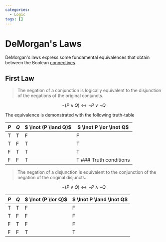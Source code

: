 ```yaml
---
categories:
  - Logic
tags: []
---
```


# DeMorgan's Laws

DeMorgan's laws express some fundamental equivalences that obtain between the
Boolean
[connectives](Truth-functional_connectives.md).

## First Law

> The negation of a conjunction is logically equivalent to the disjunction of
> the negations of the original conjuncts.

$$
\lnot (P \land Q) \leftrightarrow \lnot P \lor \lnot Q
$$

The equivalence is demonstrated with the following truth-table

| $P$ | $Q$ | $ \lnot (P \land Q)$ | $ \lnot P \lor \lnot Q$ |
| --- | --- | -------------------- | ----------------------- |
| T   | T   | F                    | F                       |
| T   | F   | T                    | T                       |
| F   | T   | T                    | T                       |
| F   | F   | T                    | T ### Truth conditions  |

> The negation of a disjunction is equivalent to the conjunction of the negation
> of the original disjuncts.

$$
\lnot (P \lor Q) \leftrightarrow \lnot P \land \lnot Q
$$

| $P$ | $Q$ | $ \lnot (P \lor Q)$ | $ \lnot P \land \lnot Q$ |
| --- | --- | ------------------- | ------------------------ |
| T   | T   | F                   | F                        |
| T   | F   | F                   | F                        |
| F   | T   | F                   | F                        |
| F   | F   | T                   | T                        |
